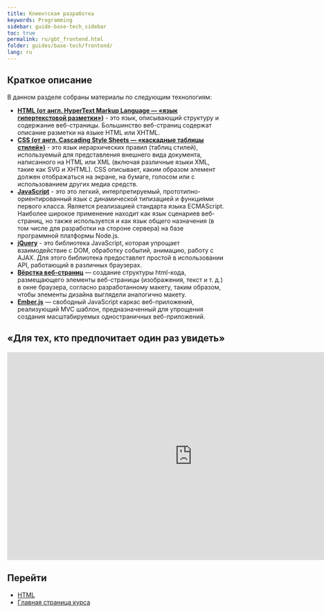 ```yaml
---
title: Клиентская разработка
keywords: Programming
sidebar: guide-base-tech_sidebar
toc: true
permalink: ru/gbt_frontend.html
folder: guides/base-tech/frontend/
lang: ru
---
```


## Краткое описание

В данном разделе собраны материалы по следующим технологиям:

* [**HTML (от англ. HyperText Markup Language — «язык гипертекстовой разметки»)**](gbt_html.html) - это язык, описывающий структуру и содержание веб-страницы. Большинство веб-страниц содержат описание разметки на языке HTML или XHTML.
* [**CSS (от англ. Cascading Style Sheets — «каскадные таблицы стилей»)**](gbt_css.html) - это язык иерархических правил (таблиц стилей), используемый для представления внешнего вида документа, написанного на HTML или XML (включая различные языки XML, такие как SVG и XHTML). CSS описывает, каким образом элемент должен отображаться на экране, на бумаге, голосом или с использованием других медиа средств.
* [**JavaScript**](gbt_javascript.html) - это это легкий, интерпретируемый, прототипно-ориентированный язык с динамической типизацией и функциями первого класса. Является реализацией стандарта языка ECMAScript. Наиболее широкое применение находит как язык сценариев веб-страниц, но также используется и как язык общего назначения (в том числе для разработки на стороне сервера) на базе программной платформы Node.js.
* [**jQuery**](gbt_jquery.html) - это библиотека JavaScript, которая упрощает взаимодействие с DOM, обработку событий, анимацию, работу с AJAX. Для этого библиотека предоставлет простой в использовании API, работающий в различных браузерах.
* [**Вёрстка веб-страниц**](gbt_layout.html) — создание структуры html-кода, размещающего элементы веб-страницы (изображения, текст и т. д.) в окне браузера, согласно разработанному макету, таким образом, чтобы элементы дизайна выглядели аналогично макету.
* [**Ember.js**](gbt_emberjs.html) — свободный JavaScript каркас веб-приложений, реализующий MVC шаблон, предназначенный для упрощения создания масштабируемых одностраничных веб-приложений.

## «Для тех, кто предпочитает один раз увидеть»

<div class="thumb-wrap" style="margin-top: 20px; margin-bottom: 20px">
    <iframe width="854" height="480" src="https://www.youtube.com/embed/Y_ftPixjeLk?list=PLlhqsC7hBaSezv_J4znt-NbFq4MCzcYzk" frameborder="0" allowfullscreen></iframe>
</div>

## Перейти

* [HTML](gbt_html.html)
* [Главная страница курса](gbt_landing-page.html)